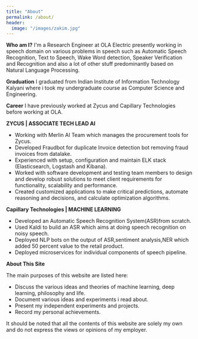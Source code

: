```yaml
---
title: "About"
permalink: /about/
header:
  image: "/images/zakim.jpg"
---
```


**Who am I?**
I'm a Research Engineer at OLA Electric presently working in speech domain on various problems in speech such as Automatic Speech Recognition, Text to Speech, Wake Word detection, Speaker Verification and Recognition and also a lot of other stuff predominantly based on Natural Language Processing.

**Graduation**
I graduated from Indian Institute of Information Technology Kalyani where i took my undergraduate course as Computer Science and Engineering. 

**Career**
I have previously worked at Zycus and Capillary Technologies before working at OLA.

**ZYCUS | ASSOCIATE TECH LEAD AI**
- Working with Merlin AI Team which manages the procurement tools for Zycus.
- Developed Fraudbot for duplicate Invoice detection bot removing fraud invoices from datalake.
- Experienced with setup, configuration and maintain ELK stack (Elasticsearch, Logstash and Kibana).
- Worked with software development and testing team members to design and develop robust solutions to meet client requirements for functionality, scalability and performance.
- Created customized applications to make critical predictions, automate reasoning and decisions, and calculate optimization algorithms.

**Capillary Technologies | MACHINE LEARNING**
- Developed an Automatic Speech Recognition System(ASR)from scratch.
- Used Kaldi to build an ASR which aims at doing speech recognition on noisy speech.
- Deployed NLP bots on the output of ASR,sentiment analysis,NER which added 50 percent value to
the retail product. 
- Deployed microservices for individual components of speech pipeline.

**About This Site**

The main purposes of this website are listed here:

- Discuss the various ideas and theories of machine learning, deep learning, philosophy and life.
- Document various ideas and experiments i read about.
- Present my independent experiments and projects.
- Record my personal achievements.

It should be noted that all the contents of this website are solely my own and do not express the views or opinions of my employer.

